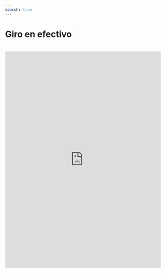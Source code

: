 ```yaml
---
search: true
---
```


# Giro en efectivo

<iframe src="https://widgets.modyo.com/personas/retail-cash-advance" width="100%" height="700px" frameBorder="0" style="overflow:auto;margin-top:20px;"/>
